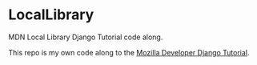 # LocalLibrary
MDN Local Library Django Tutorial code along.

This repo is my own code along to the [Mozilla Developer Django Tutorial](https://developer.mozilla.org/en-US/docs/Learn/Server-side/Django/Tutorial_local_library_website).
